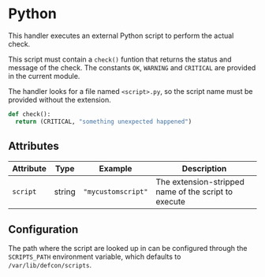 # Python

This handler executes an external Python script to perform the actual check.

This script must contain a `check()` funtion that returns the status and message of the check. The constants `OK`, `WARNING` and `CRITICAL` are provided in the current module.

The handler looks for a file named `<script>.py`, so the script name must be provided without the extension.

```python
def check():
  return (CRITICAL, "something unexpected happened")
```

## Attributes

| Attribute | Type   | Example            | Description                                          |
| --------- | ------ | ------------------ | ---------------------------------------------------- |
| `script`  | string | `"mycustomscript"` | The extension-stripped name of the script to execute |

## Configuration

The path where the script are looked up in can be configured through the `SCRIPTS_PATH` environment variable, which defaults to `/var/lib/defcon/scripts`.
